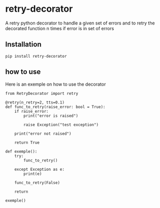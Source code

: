 # retry-decorator
A retry python decorator to handle a given set of errors and to retry the decorated function n times if error is in set of errors 

## Installation
`pip install retry-decorator`

## how to use
Here is an exemple on how to use the decorator
``` 
from RetryDecorator import retry

@retry(n_retry=2, tts=0.1)
def func_to_retry(raise_error: bool = True):
    if raise_error:
        print("error is raised")
        
        raise Exception("test exception")
    
    print("error not raised")

    return True

def exemple():
    try:
        func_to_retry()

    except Exception as e:
        print(e)

    func_to_retry(False)

    return

exemple()
``` 
